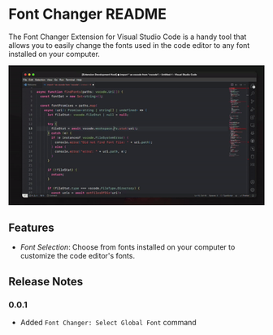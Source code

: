 # Font Changer README

The Font Changer Extension for Visual Studio Code is a handy tool that allows you to easily change the fonts used in the code editor to any font installed on your computer. 

![Alt text](demo.gif)

## Features

- *Font Selection*: Choose from fonts installed on your computer to customize the code editor's fonts.



## Release Notes

### 0.0.1
- Added `Font Changer: Select Global Font` command

